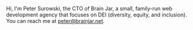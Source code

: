 Hi, I'm Peter Surowski, the CTO of Brain Jar, a small, family-run web development agency that focuses on DEI (diversity, equity, and inclusion). You can reach me at peter@brainjar.net.
